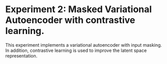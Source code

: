 # Experiment 2: Masked Variational Autoencoder with contrastive learning.

This experiment implements a variational autoencoder with input masking. In addition, contrastive learning is used to improve the latent space representation.
